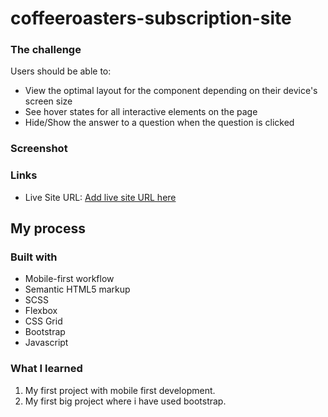 # coffeeroasters-subscription-site


### The challenge

Users should be able to:

- View the optimal layout for the component depending on their device's screen size
- See hover states for all interactive elements on the page
- Hide/Show the answer to a question when the question is clicked

### Screenshot



### Links

- Live Site URL: [Add live site URL here](https://coffeeroasters-subscription-site-byzr.netlify.app/)

## My process

### Built with

- Mobile-first workflow
- Semantic HTML5 markup
- SCSS
- Flexbox
- CSS Grid
- Bootstrap
- Javascript

### What I learned

1) My first project with mobile first development.
2) My first big project where i have used bootstrap.
